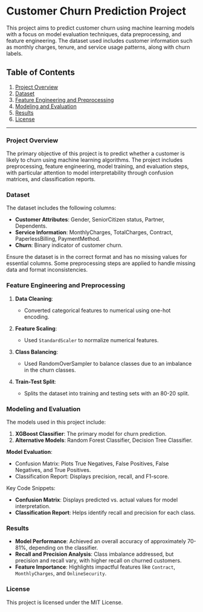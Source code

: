 
# Customer Churn Prediction Project

This project aims to predict customer churn using machine learning models with a focus on model evaluation techniques, data preprocessing, and feature engineering. The dataset used includes customer information such as monthly charges, tenure, and service usage patterns, along with churn labels.

## Table of Contents

1. [Project Overview](#project-overview)
2. [Dataset](#dataset)
3. [Feature Engineering and Preprocessing](#feature-engineering-and-preprocessing)
4. [Modeling and Evaluation](#modeling-and-evaluation)
5. [Results](#results)
6. [License](#license)

---

### Project Overview

The primary objective of this project is to predict whether a customer is likely to churn using machine learning algorithms. The project includes preprocessing, feature engineering, model training, and evaluation steps, with particular attention to model interpretability through confusion matrices, and classification reports.



### Dataset

The dataset includes the following columns:

- **Customer Attributes**: Gender, SeniorCitizen status, Partner, Dependents.
- **Service Information**: MonthlyCharges, TotalCharges, Contract, PaperlessBilling, PaymentMethod.
- **Churn**: Binary indicator of customer churn.

Ensure the dataset is in the correct format and has no missing values for essential columns. Some preprocessing steps are applied to handle missing data and format inconsistencies.

### Feature Engineering and Preprocessing

1. **Data Cleaning**:
   - Converted categorical features to numerical using one-hot encoding.

2. **Feature Scaling**:
   - Used `StandardScaler` to normalize numerical features.

3. **Class Balancing**:
   - Used RandomOverSampler to balance classes due to an imbalance in the churn classes.

4. **Train-Test Split**:
   - Splits the dataset into training and testing sets with an 80-20 split.

### Modeling and Evaluation

The models used in this project include:
1. **XGBoost Classifier**: The primary model for churn prediction.
2. **Alternative Models**: Random Forest Classifier, Decision Tree Classifier.

**Model Evaluation**:
   - Confusion Matrix: Plots True Negatives, False Positives, False Negatives, and True Positives.
   - Classification Report: Displays precision, recall, and F1-score.

Key Code Snippets:
- **Confusion Matrix**: Displays predicted vs. actual values for model interpretation.
- **Classification Report**: Helps identify recall and precision for each class.

### Results

- **Model Performance**: Achieved an overall accuracy of approximately 70-81%, depending on the classifier.
- **Recall and Precision Analysis**: Class imbalance addressed, but precision and recall vary, with higher recall on churned customers.
- **Feature Importance**: Highlights impactful features like `Contract`, `MonthlyCharges`, and `OnlineSecurity`.

### License

This project is licensed under the MIT License.

